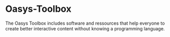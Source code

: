 # Oasys-Toolbox

The Oasys Toolbox includes software and ressources that help everyone to create better interactive content without knowing a programming language.
